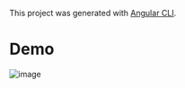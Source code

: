 

This project was generated with [Angular CLI](https://github.com/angular/angular-cli).

# Demo 

![image](https://user-images.githubusercontent.com/4992012/68629236-59dd8b00-04e3-11ea-85f1-cc42419d4949.png)

